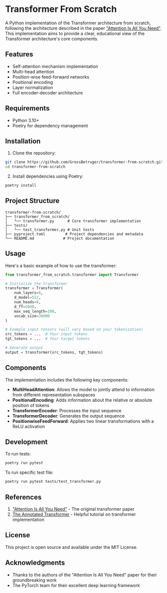# Transformer From Scratch

A Python implementation of the Transformer architecture from scratch, following the architecture described in the paper ["Attention Is All You Need"](https://arxiv.org/abs/1706.03762). This implementation aims to provide a clear, educational view of the Transformer architecture's core components.

## Features

- Self-attention mechanism implementation
- Multi-head attention
- Position-wise feed-forward networks
- Positional encoding
- Layer normalization
- Full encoder-decoder architecture

## Requirements

- Python 3.10+
- Poetry for dependency management

## Installation

1. Clone the repository:
```bash
git clone https://github.com/GrossBetruger/transformer-from-scratch.git
cd transformer-from-scratch
```

2. Install dependencies using Poetry:
```bash
poetry install
```

## Project Structure

```
transformer-from-scratch/
├── transformer_from_scratch/
│   └── transformer.py      # Core transformer implementation
├── tests/
│   └── test_transformer.py # Unit tests
├── pyproject.toml         # Project dependencies and metadata
└── README.md             # Project documentation
```

## Usage

Here's a basic example of how to use the transformer:

```python
from transformer_from_scratch.transformer import Transformer

# Initialize the transformer
transformer = Transformer(
    num_layers=6,
    d_model=512,
    num_heads=8,
    d_ff=2048,
    max_seq_length=100,
    vocab_size=30000
)

# Example input tensors (will vary based on your tokenization)
src_tokens = ...  # Your input tokens
tgt_tokens = ...  # Your target tokens

# Generate output
output = transformer(src_tokens, tgt_tokens)
```

## Components

The implementation includes the following key components:

- **MultiHeadAttention**: Allows the model to jointly attend to information from different representation subspaces
- **PositionalEncoding**: Adds information about the relative or absolute position of tokens
- **TransformerEncoder**: Processes the input sequence
- **TransformerDecoder**: Generates the output sequence
- **PositionwiseFeedForward**: Applies two linear transformations with a ReLU activation

## Development

To run tests:
```bash
poetry run pytest
```

To run specific test file:
```bash
poetry run pytest tests/test_transformer.py
```

## References

1. ["Attention Is All You Need"](https://arxiv.org/abs/1706.03762) - The original transformer paper
2. [The Annotated Transformer](http://nlp.seas.harvard.edu/2018/04/03/attention.html) - Helpful tutorial on transformer implementation

## License

This project is open source and available under the MIT License.

## Acknowledgments

- Thanks to the authors of the "Attention Is All You Need" paper for their groundbreaking work
- The PyTorch team for their excellent deep learning framework


